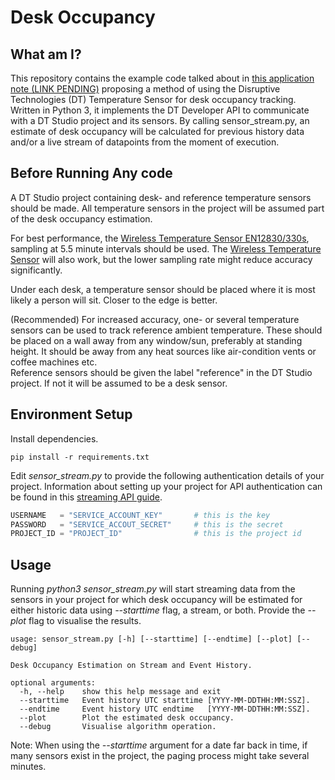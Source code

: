 # Desk Occupancy

## What am I?
This repository contains the example code talked about in [this application note (LINK PENDING)](https://www.disruptive-technologies.com/) proposing a method of using the Disruptive Technologies (DT) Temperature Sensor for desk occupancy tracking. Written in Python 3, it implements the DT Developer API to communicate with a DT Studio project and its sensors. By calling sensor_stream.py, an estimate of desk occupancy will be calculated for previous history data and/or a live stream of datapoints from the moment of execution.

## Before Running Any code
A DT Studio project containing desk- and reference temperature sensors should be made. All temperature sensors in the project will be assumed part of the desk occupancy estimation.

For best performance, the [Wireless Temperature Sensor EN12830/330s](https://support.disruptive-technologies.com/hc/en-us/articles/360010452139-Wireless-Temperature-Sensor-EN12830-330s), sampling at 5.5 minute intervals should be used. The [Wireless Temperature Sensor](https://support.disruptive-technologies.com/hc/en-us/articles/360010342900-Wireless-Temperature-Sensor) will also work, but the lower sampling rate might reduce accuracy significantly.

Under each desk, a temperature sensor should be placed where it is most likely a person will sit. Closer to the edge is better.

(Recommended) For increased accuracy, one- or several temperature sensors can be used to track reference ambient temperature. These should be placed on a wall away from any window/sun, preferably at standing height. It should be away from any heat sources like air-condition vents or coffee machines etc.  
Reference sensors should be given the label "reference" in the DT Studio project. If not it will be assumed to be a desk sensor.

## Environment Setup
Install dependencies.
```
pip install -r requirements.txt
```

Edit *sensor_stream.py* to provide the following authentication details of your project. Information about setting up your project for API authentication can be found in this [streaming API guide](https://support.disruptive-technologies.com/hc/en-us/articles/360012377939-Using-the-stream-API).
```python
USERNAME   = "SERVICE_ACCOUNT_KEY"       # this is the key
PASSWORD   = "SERVICE_ACCOUT_SECRET"     # this is the secret
PROJECT_ID = "PROJECT_ID"                # this is the project id
```

## Usage
Running *python3 sensor_stream.py* will start streaming data from the sensors in your project for which desk occupancy will be estimated for either historic data using *--starttime* flag, a stream, or both. Provide the *--plot* flag to visualise the results. 
```
usage: sensor_stream.py [-h] [--starttime] [--endtime] [--plot] [--debug]

Desk Occupancy Estimation on Stream and Event History.

optional arguments:
  -h, --help    show this help message and exit
  --starttime   Event history UTC starttime [YYYY-MM-DDTHH:MM:SSZ].
  --endtime     Event history UTC endtime   [YYYY-MM-DDTHH:MM:SSZ].
  --plot        Plot the estimated desk occupancy.
  --debug       Visualise algorithm operation.
```

Note: When using the *--starttime* argument for a date far back in time, if many sensors exist in the project, the paging process might take several minutes.


